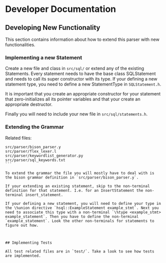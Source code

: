 Developer Documentation
=======================

## Developing New Functionality

This section contains information about how to extend this parser with new functionalities.


### Implementing a new Statement

Create a new file and class in `src/sql/` or extend any of the existing Statements. Every statement needs to have the base class SQLStatement and needs to call its super constructor with its type. If your defining a new statement type, you need to define a new StatementType in `SQLStatement.h`.

It is important that you create an appropriate constructor for your statement that zero-initializes all its pointer variables and that your create an appropriate destructor.

Finally you will need to include your new file in `src/sql/statements.h`.


### Extending the Grammar

Related files:
````
src/parser/bison_parser.y
src/parser/flex_lexer.l
src/parser/keywordlist_generator.py
src/parser/sql_keywords.txt
```

To extend the grammar the file you will mostly have to deal with is the bison grammar definition in `src/parser/bison_parser.y`.

If your extending an existing statement, skip to the non-terminal definition for that statement. I.e. for an InsertStatement the non-terminal insert_statement.

If your defining a new statement, you will need to define your type in the \%union directive `hsql::ExampleStatement example_stmt`. Next you need to associate this type with a non-terminal `\%type <example_stmt> example_statement`. Then you have to define the non-terminal `example_statement`. Look the other non-terminals for statements to figure out how.



## Implementing Tests

All test related files are in `test/`. Take a look to see how tests are implemented.


